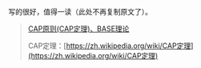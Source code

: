 写的很好，值得一读（此处不再复制原文了）。

> [CAP原则\(CAP定理\)、BASE理论](http://www.cnblogs.com/duanxz/p/5229352.html)
>
> CAP定理：[https://zh.wikipedia.org/wiki/CAP定理](https://zh.wikipedia.org/wiki/CAP定理)



